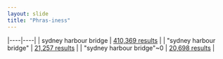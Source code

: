 ```yaml
---
layout: slide
title: "Phras-iness"
---
```


|----|----|
| sydney harbour bridge | [410,369 results](http://trove.nla.gov.au/newspaper/result?q=sydney+harbour+bridge) |
| \"sydney harbour bridge\" | [21,257 results](http://trove.nla.gov.au/newspaper/result?q=%22sydney+harbour+bridge%22) |
| \"sydney harbour bridge\"~0 | [20,698 results](http://trove.nla.gov.au/newspaper/result?q=%22sydney+harbour+bridge%22%7E0) |